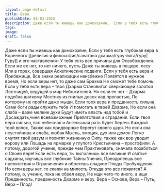 ```yaml
---
layout: page-detail
title: Вера
publishDate: 01-01-2025
description: Даже если ты живешь как домохозяин,  Если у тебя есть глубокая вера в  Коренного Гуру и его наставления–  У тебя есть все причины для Освобождения
tags:
image:
draft: false
---
```

Даже если ты живешь как домохозяин,  Если у тебя есть глубокая вера в  Коренного [[религия и философия/санатана дхарма/гуру-йога/гуру|Гуру]] и его наставления–  У тебя есть все причины для Освобождения.  Если же ее нет, то нет ничего, пусть  Даже ты живешь в пещере, лесу  Или в горах, совершая  Аскетические подвиги.  Если у тебя есть вера и Прибежище,  Все знаки реализации неизбежно  Появятся в нужное время,  Но если веры нет, то даже сам Брахма  Не сможет тебе помочь.  Если у тебя есть вера – твоя Дхарма  Становится сверкающей золотой  Лестницей, ведущей в мир  Небожителей.  Но если ее нет – Дхарма подобна шаткому  Мостику из гнилых досок над пропастью,  По которому не пройти даже мыши.  Если твоя вера и преданность сильна,  Сами боги рады служить тебе  И помогать в твоей Дхарме,  Но если она слаба – даже мелкие духи  Будут иметь власть над тобой и  Досаждать,чиня всевозможные  Препятствия и страдания.  Если твоя вера сильна, вся небесная и  Ангельская рать будет беречь  Каждый твой волос,  Также как придворные берегут своего царя.  Но если она неустойчива и слаба, любая  Мысль, эмоция, дух или демон  Легко смутят твой разум и похитят жизненную  Силу, также как вор уводит корову или  Лошадь на ярмарке у глупого  Крестьянина – простофили.  А потому, дорогой ученик, прежде чем  Практиковать, сначала позаботься о  Своей вере!  Если есть вера, ты выполнишь все великие  И святые садханы, изучишь все глубокие  Тайны Учения,  Преодолеешь все препятствия и  Ограничения и обретешь сладкие  Плоды Пробуждения.  Но если веры нет, то скажи на милость  Откуда это все появится?  А потому, о, ученик, пока не обрел веру,  Не ищи чего-то иного, а ищи  Преданность, преданность Дхарме и веру. Вера – Основа, Вера – Путь, Вера – Плод!